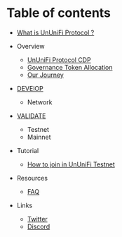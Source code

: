 # Table of contents

* [What is UnUniFi Protocol ?](README.md)

* Overview
  * [UnUniFi Protocol CDP](overview/ununifi-protocol-cdp.md)
  * [Governance Token Allocation](overview/governance-token-allocation.md)
  * [Our Journey](overview/our-journey.md)

* [DEVElOP](develop/README.md)
  * Network

* [VALIDATE](validate/README.md)
  * Testnet
  * Mainnet

* Tutorial
  * [How to join in UnUniFi Testnet](tutorial/how-to-join-in-ununifi-testnet.md)

* Resources
  * [FAQ](resources/faq.md)

* Links
  * [Twitter](https://twitter.com/ununifi)
  * [Discord](https://discord.com/invite/gxEkFyu5rn)
